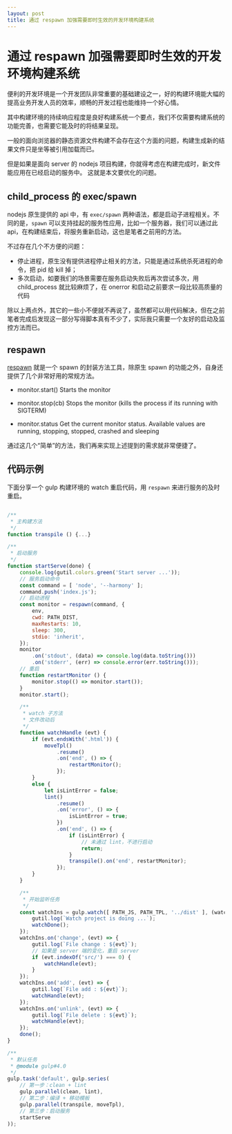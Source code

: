 ```yaml
---
layout: post
title: 通过 respawn 加强需要即时生效的开发环境构建系统
---
```


# 通过 respawn 加强需要即时生效的开发环境构建系统

便利的开发环境是一个开发团队非常重要的基础建设之一，好的构建环境能大幅的提高业务开发人员的效率，顺畅的开发过程也能维持一个好心情。

其中构建环境的持续响应程度是良好构建系统一个要点，我们不仅需要构建系统的功能完善，也需要它能及时的将结果呈现。

一般的面向浏览器的静态资源文件构建不会存在这个方面的问题，构建生成新的结果文件只是坐等被引用加载而已。

但是如果是面向 server 的 nodejs 项目构建，你就得考虑在构建完成时，新文件能应用在已经启动的服务中。
这就是本文要优化的问题。

## child_process 的 exec/spawn

nodejs 原生提供的 api 中，有 `exec/spawn` 两种语法，都是启动子进程相关。不同的是，`spawn` 可以支持挂起的服务性应用，比如一个服务器，我们可以通过此 api，在构建结束后，将服务重新启动，这也是笔者之前用的方法。

不过存在几个不方便的问题：

* 停止进程，原生没有提供进程停止相关的方法，只能是通过系统杀死进程的命令，把 pid 给 kill 掉；
* 多次启动，如要我们的场景需要在服务启动失败后再次尝试多次，用 child_process 就比较麻烦了，在 onerror 和启动之前要求一段比较高质量的代码

除以上两点外，其它的一些小不便就不再说了，虽然都可以用代码解决，但在之前笔者完成后发现这一部分写得脚本真有不少了，实际我只需要一个友好的启动及监控方法而已。

## respawn

[respawn](https://www.npmjs.com/package/respawn) 就是一个 spawn 的封装方法工具，除原生 spawn 的功能之外，自身还提供了几个非常好用的常规方法。

* monitor.start() Starts the monitor

* monitor.stop(cb) Stops the monitor (kills the process if its running with SIGTERM)

* monitor.status Get the current monitor status. Available values are running, stopping, stopped, crashed and sleeping

通过这几个“简单”的方法，我们再来实现上述提到的需求就非常便捷了。

## 代码示例

下面分享一个 gulp 构建环境的 watch 重启代码，用 `respawn` 来进行服务的及时重启。

~~~javascript

/**
 * 主构建方法
 */
function transpile () {...}

/**
 * 启动服务
 */
function startServe(done) {
	console.log(gutil.colors.green('Start server ...'));
    // 服务启动命令
	const command = [ 'node', '--harmony' ];
	command.push('index.js');
    // 启动进程
	const monitor = respawn(command, {
		env,
		cwd: PATH_DIST,
		maxRestarts: 10,
		sleep: 300,
		stdio: 'inherit',
	});
	monitor
		.on('stdout', (data) => console.log(data.toString()))
		.on('stderr', (err) => console.error(err.toString()));
    // 重启
	function restartMonitor () {
		monitor.stop(() => monitor.start());
	}
	monitor.start();

    /**
     * watch 子方法
     * 文件改动后
     */
	function watchHandle (evt) {
		if (evt.endsWith('.html')) {
			moveTpl()
				.resume()
				.on('end', () => {
                    restartMonitor();
				});
		}
		else {
			let isLintError = false;
			lint()
				.resume()
				.on('error', () => {
					isLintError = true;
				})
				.on('end', () => {
					if (isLintError) {
                        // 未通过 lint，不进行启动
						return;
					}
					transpile().on('end', restartMonitor);
				});
		}
	}

	/**
	 * 开始监听任务
	 */
	const watchIns = gulp.watch([ PATH_JS, PATH_TPL, '../dist' ], (watchDone) => {
		gutil.log(`Watch project is doing ...`);
		watchDone();
	});
	watchIns.on('change', (evt) => {
		gutil.log(`File change : ${evt}`);
		// 如果是 server 端的变化，重启 server
		if (evt.indexOf('src/') === 0) {
			watchHandle(evt);
		}
	});
	watchIns.on('add', (evt) => {
		gutil.log(`File add : ${evt}`);
		watchHandle(evt);
	});
	watchIns.on('unlink', (evt) => {
		gutil.log(`File delete : ${evt}`);
		watchHandle(evt);
	});
	done();
}

/**
 * 默认任务
 * @module gulp#4.0
 */
gulp.task('default', gulp.series(
	// 第一步：clean + lint
	gulp.parallel(clean, lint),
	// 第二步：编译 + 移动模板
	gulp.parallel(transpile, moveTpl),
	// 第三步：启动服务
	startServe
));
~~~


